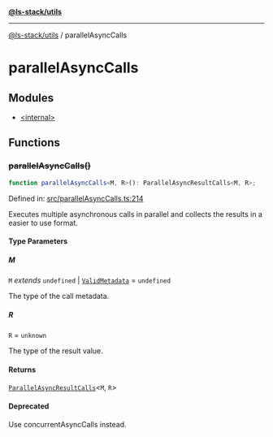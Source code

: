 [**@ls-stack/utils**](../README.md)

***

[@ls-stack/utils](../modules.md) / parallelAsyncCalls

# parallelAsyncCalls

## Modules

- [\<internal\>](-internal-.md)

## Functions

### ~~parallelAsyncCalls()~~

```ts
function parallelAsyncCalls<M, R>(): ParallelAsyncResultCalls<M, R>;
```

Defined in: [src/parallelAsyncCalls.ts:214](https://github.com/lucasols/utils/blob/main/src/parallelAsyncCalls.ts#L214)

Executes multiple asynchronous calls in parallel and collects the results in a easier to use format.

#### Type Parameters

##### M

`M` *extends* `undefined` \| [`ValidMetadata`](-internal-.md#validmetadata) = `undefined`

The type of the call metadata.

##### R

`R` = `unknown`

The type of the result value.

#### Returns

[`ParallelAsyncResultCalls`](-internal-.md#parallelasyncresultcalls)\<`M`, `R`\>

#### Deprecated

Use concurrentAsyncCalls instead.
